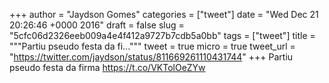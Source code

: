 
+++
author = "Jaydson Gomes"
categories = ["tweet"]
date = "Wed Dec 21 20:26:46 +0000 2016"
draft = false
slug = "5cfc06d2326eeb009a4e4f412a9727b7cdb5a0bb"
tags = ["tweet"]
title = """Partiu pseudo festa da fi..."""
tweet = true
micro = true
tweet_url = "https://twitter.com/jaydson/status/811669261110431744"
+++
Partiu pseudo festa da firma https://t.co/VKTolOeZYw
